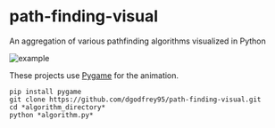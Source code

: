 # path-finding-visual
An aggregation of various pathfinding algorithms visualized in Python

![example](ttps://github.com/dgodfrey95/path-finding-visual/tree/main/src/dijkstra.gif)

These projects use [Pygame](https://web.archive.org/web/20220223214213/https://www.pygame.org/docs/) for the animation. 

    pip install pygame
    git clone https://github.com/dgodfrey95/path-finding-visual.git
    cd *algorithm_directory*
    python *algorithm.py*